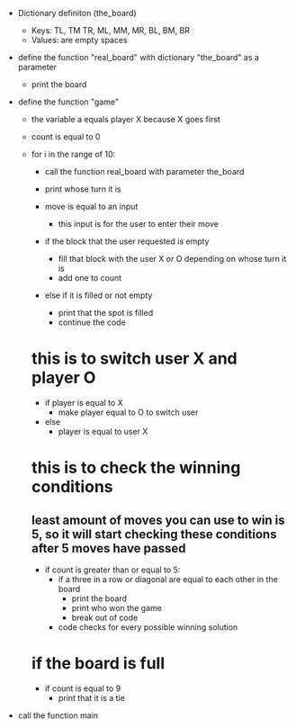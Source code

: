 * Dictionary definiton (the_board)
    * Keys: TL, TM TR, ML, MM, MR, BL, BM, BR
    * Values: are empty spaces

* define the function "real_board" with dictionary "the_board" as a parameter
    * print the board

* define the function "game"
    * the variable a equals player X because X goes first
    * count is equal to 0

    * for i in the range of 10:
        * call the function real_board with parameter the_board
        * print whose turn it is

        * move is equal to an input
            * this input is for the user to enter their move

        * if the block that the user requested is empty
            * fill that block with the user X or O depending on whose turn it is
            * add one to count

        * else if it is filled or not empty
            * print that the spot is filled
            * continue the code

        # this is to switch user X and player O
        * if player is equal to X
            * make player equal to O to switch user
        * else
            * player is equal to user X

        # this is to check the winning conditions
        ## least amount of moves you can use to win is 5, so it will start checking these conditions after 5 moves have passed
        * if count is greater than or equal to 5:
            * if a three in a row or diagonal are equal to each other in the board
                * print the board
                * print who won the game
                * break out of code
            * code checks for every possible winning solution

        # if the board is full
        * if count is equal to 9
            * print that it is a tie
* call the function main
